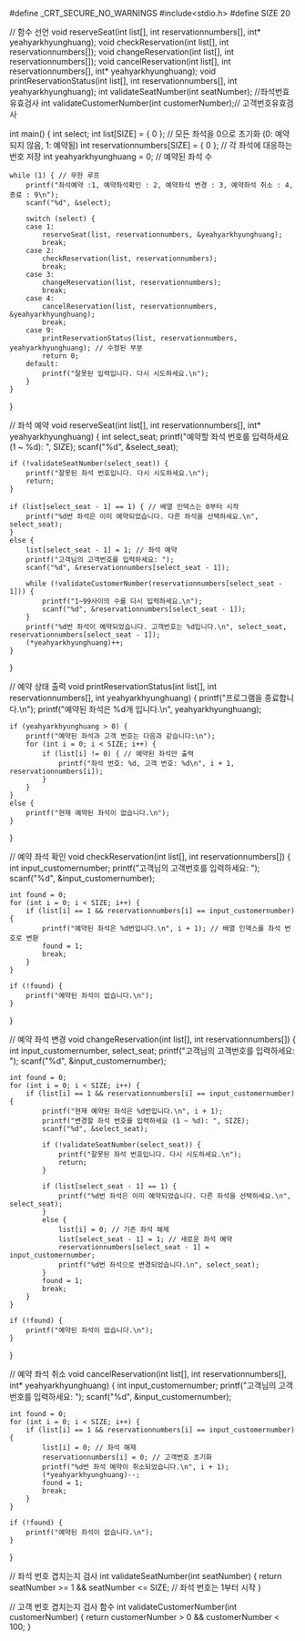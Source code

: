 #define _CRT_SECURE_NO_WARNINGS
#include<stdio.h>
#define SIZE 20

// 함수 선언
void reserveSeat(int list[], int reservationnumbers[], int* yeahyarkhyunghuang);
void checkReservation(int list[], int reservationnumbers[]);
void changeReservation(int list[], int reservationnumbers[]);
void cancelReservation(int list[], int reservationnumbers[], int* yeahyarkhyunghuang);
void printReservationStatus(int list[], int reservationnumbers[], int yeahyarkhyunghuang);
int validateSeatNumber(int seatNumber); //좌석번효유효검사
int validateCustomerNumber(int customerNumber);// 고객번호유효검사

int main() {
    int select;
    int list[SIZE] = { 0 }; // 모든 좌석을 0으로 초기화 (0: 예약되지 않음, 1: 예약됨)
    int reservationnumbers[SIZE] = { 0 }; // 각 좌석에 대응하는 번호 저장
    int yeahyarkhyunghuang = 0; // 예약된 좌석 수

    while (1) { // 무한 루프
        printf("좌석예약 :1, 예약좌석확인 : 2, 예약좌석 변경 : 3, 예약좌석 취소 : 4, 종료 : 9\n");
        scanf("%d", &select);

        switch (select) {
        case 1:
            reserveSeat(list, reservationnumbers, &yeahyarkhyunghuang);
            break;
        case 2:
            checkReservation(list, reservationnumbers);
            break;
        case 3:
            changeReservation(list, reservationnumbers);
            break;
        case 4:
            cancelReservation(list, reservationnumbers, &yeahyarkhyunghuang);
            break;
        case 9:
            printReservationStatus(list, reservationnumbers, yeahyarkhyunghuang); // 수정된 부분
            return 0;
        default:
            printf("잘못된 입력입니다. 다시 시도하세요.\n");
        }
    }
}

// 좌석 예약
void reserveSeat(int list[], int reservationnumbers[], int* yeahyarkhyunghuang) {
    int select_seat;
    printf("예약할 좌석 번호를 입력하세요 (1 ~ %d): ", SIZE);
    scanf("%d", &select_seat);

    if (!validateSeatNumber(select_seat)) {
        printf("잘못된 좌석 번호입니다. 다시 시도하세요.\n");
        return;
    }

    if (list[select_seat - 1] == 1) { // 배열 인덱스는 0부터 시작
        printf("%d번 좌석은 이미 예약되었습니다. 다른 좌석을 선택하세요.\n", select_seat);
    }
    else {
        list[select_seat - 1] = 1; // 좌석 예약
        printf("고객님의 고객번호를 입력하세요: ");
        scanf("%d", &reservationnumbers[select_seat - 1]);

        while (!validateCustomerNumber(reservationnumbers[select_seat - 1])) {
            printf("1~99사이의 수를 다시 입력하세요.\n");
            scanf("%d", &reservationnumbers[select_seat - 1]);
        }
        printf("%d번 좌석이 예약되었습니다. 고객번호는 %d입니다.\n", select_seat, reservationnumbers[select_seat - 1]);
        (*yeahyarkhyunghuang)++;
    }
}

// 예약 상태 출력
void printReservationStatus(int list[], int reservationnumbers[], int yeahyarkhyunghuang) {
    printf("프로그램을 종료합니다.\n");
    printf("예약된 좌석은 %d개 입니다.\n", yeahyarkhyunghuang);

    if (yeahyarkhyunghuang > 0) {
        printf("예약된 좌석과 고객 번호는 다음과 같습니다:\n");
        for (int i = 0; i < SIZE; i++) {
            if (list[i] != 0) { // 예약된 좌석만 출력
                printf("좌석 번호: %d, 고객 번호: %d\n", i + 1, reservationnumbers[i]);
            }
        }
    }
    else {
        printf("현재 예약된 좌석이 없습니다.\n");
    }
}

// 예약 좌석 확인
void checkReservation(int list[], int reservationnumbers[]) {
    int input_customernumber;
    printf("고객님의 고객번호를 입력하세요: ");
    scanf("%d", &input_customernumber);

    int found = 0;
    for (int i = 0; i < SIZE; i++) {
        if (list[i] == 1 && reservationnumbers[i] == input_customernumber) {
            printf("예약된 좌석은 %d번입니다.\n", i + 1); // 배열 인덱스를 좌석 번호로 변환
            found = 1;
            break;
        }
    }

    if (!found) {
        printf("예약된 좌석이 없습니다.\n");
    }
}

// 예약 좌석 변경
void changeReservation(int list[], int reservationnumbers[]) {
    int input_customernumber, select_seat;
    printf("고객님의 고객번호를 입력하세요: ");
    scanf("%d", &input_customernumber);

    int found = 0;
    for (int i = 0; i < SIZE; i++) {
        if (list[i] == 1 && reservationnumbers[i] == input_customernumber) {
            printf("현재 예약된 좌석은 %d번입니다.\n", i + 1);
            printf("변경할 좌석 번호를 입력하세요 (1 ~ %d): ", SIZE);
            scanf("%d", &select_seat);

            if (!validateSeatNumber(select_seat)) {
                printf("잘못된 좌석 번호입니다. 다시 시도하세요.\n");
                return;
            }

            if (list[select_seat - 1] == 1) {
                printf("%d번 좌석은 이미 예약되었습니다. 다른 좌석을 선택하세요.\n", select_seat);
            }
            else {
                list[i] = 0; // 기존 좌석 해제
                list[select_seat - 1] = 1; // 새로운 좌석 예약
                reservationnumbers[select_seat - 1] = input_customernumber;
                printf("%d번 좌석으로 변경되었습니다.\n", select_seat);
            }
            found = 1;
            break;
        }
    }

    if (!found) {
        printf("예약된 좌석이 없습니다.\n");
    }
}

// 예약 좌석 취소
void cancelReservation(int list[], int reservationnumbers[], int* yeahyarkhyunghuang) {
    int input_customernumber;
    printf("고객님의 고객번호를 입력하세요: ");
    scanf("%d", &input_customernumber);

    int found = 0;
    for (int i = 0; i < SIZE; i++) {
        if (list[i] == 1 && reservationnumbers[i] == input_customernumber) {
            list[i] = 0; // 좌석 해제
            reservationnumbers[i] = 0; // 고객번호 초기화
            printf("%d번 좌석 예약이 취소되었습니다.\n", i + 1);
            (*yeahyarkhyunghuang)--;
            found = 1;
            break;
        }
    }

    if (!found) {
        printf("예약된 좌석이 없습니다.\n");
    }
}

// 좌석 번호 겹치는지 검사
int validateSeatNumber(int seatNumber) {
    return seatNumber >= 1 && seatNumber <= SIZE; // 좌석 번호는 1부터 시작
}

// 고객 번호 겹치는지 검사 함수
int validateCustomerNumber(int customerNumber) {
    return customerNumber > 0 && customerNumber < 100;
}
